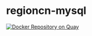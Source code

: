 # regioncn-mysql

[![Docker Repository on Quay](https://quay.io/repository/yingzhuo/regioncn-mysql/status "Docker Repository on Quay")](https://quay.io/repository/yingzhuo/regioncn-mysql)

